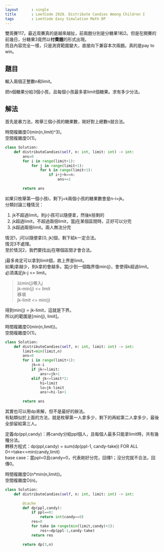 ```yaml
---
layout      : single
title       : LeetCode 2928. Distribute Candies Among Children I
tags        : LeetCode Easy Simulation Math DP
---
```

雙周賽117。最近周賽真的是越來越扯，前兩題分別是分糖果1和2。但是在開賽的前幾日，分糖果3竟然以**付費題**的形式出現。  
而且內容完全一樣，只是測資範圍變大，直接向下兼容本次兩題。真的是pay to win。  

## 題目

輸入兩個正整數n和limit。  

把n個糖果分給3個小孩，且每個小孩最多拿limit個糖果。求有多少分法。  

## 解法

首先是暴力法，枚舉三個小孩的糖果數，剛好對上總數n就合法。  

時間複雜度O(min(n,limit)^3)。  
空間複雜度O(1)。  

```python
class Solution:
    def distributeCandies(self, n: int, limit: int) -> int:
        ans=0
        for i in range(limit+1):
            for j in range(limit+1):
                for k in range(limit+1):
                    if i+j+k==n:
                        ans+=1
                        
        return ans
```

如果只枚舉第一個小孩i，剩下j+k兩個小孩的糖果數會是n-i=jk。  
分類討論三種情況：  

1. jk不超過limit。則j小孩可以隨便拿，然後k撿剩的  
2. jk超過limit，不超過兩倍limit，當j在某個區間時，正好可以分完  
3. jk超過兩倍limit。兩人無法分完  

情況1，j可以隨便拿[0, jk]個，剩下給k一定合法。  
情況3不處理。  
至於情況2，我們要找出j在哪個區間才會合法。  

j最多肯定可以拿到limit個，故上界是limit。  
如果j拿越少，則k拿的會越多。當j少到一個臨界值min(j)，會使得k超過limit。  
必須滿足jk-j <= limit。  

> 以min(j)帶入j  
> jk-min(j) <= limit  
> 移項  
> jk-limit <= min(j)  

得到min(j) = jk-limit，這就是下界。  
所以j的範圍是[min(j), limit]。  

時間複雜度O(min(n,limit))。  
空間複雜度O(1)。  

```python
class Solution:
    def distributeCandies(self, n: int, limit: int) -> int:
        limit=min(limit,n)
        ans=0
        for i in range(limit+1):
            jk=n-i
            if jk<=limit:
                ans+=jk+1
            elif jk<=limit*2:
                hi=limit
                lo=jk-limit
                ans+=hi-lo+1
                
        return ans
```

其實也可以用dp來解，但不是最好的辦法。  
有點類似於上面的方法，就是枚舉第一人拿多少，剩下的再給第二人拿多少，最後全部留給第三人。  

定義dp(ppl,candy)：將candy分給ppl個人，且每個人最多只能拿limit時，共有幾種分法。  
轉移方程式：dp(ppl,candy) = sum(dp(ppl-1, candy-take)) FOR ALL 0<=take<=min(candy,limit)  
base case：當ppl=0且candy=0，代表剛好分完，回傳1；沒分完就不合法，回傳0。  

時間複雜度O(n\*min(n,limit))。  
空間複雜度O(n)。  

```python
class Solution:
    def distributeCandies(self, n: int, limit: int) -> int:
        
        @cache
        def dp(ppl,candy):
            if ppl==0:
                return int(candy==0)
            res=0
            for take in range(min(limit,candy)+1):
                res+=dp(ppl-1,candy-take)
            return res
        
        return dp(3,n)
```
